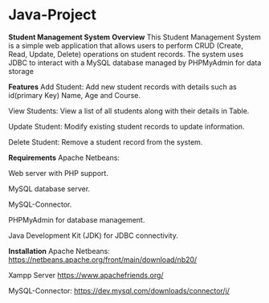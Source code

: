 # Java-Project
**Student Management System**
**Overview**
This Student Management System is a simple web application that allows users to perform CRUD (Create, Read, Update, Delete) operations on student records. The system uses JDBC to interact with a MySQL database managed by PHPMyAdmin for data storage

**Features**
Add Student: Add new student records with details such as id(primary Key) Name, Age and Course.

View Students: View a list of all students along with their details in Table.

Update Student: Modify existing student records to update information.

Delete Student: Remove a student record from the system.

**Requirements**
Apache Netbeans: 

Web server with PHP support.

MySQL database server.

MySQL-Connector.

PHPMyAdmin for database management.

Java Development Kit (JDK) for JDBC connectivity.

**Installation**
Apache Netbeans: 
https://netbeans.apache.org/front/main/download/nb20/

Xampp Server
https://www.apachefriends.org/

MySQL-Connector:
https://dev.mysql.com/downloads/connector/j/
